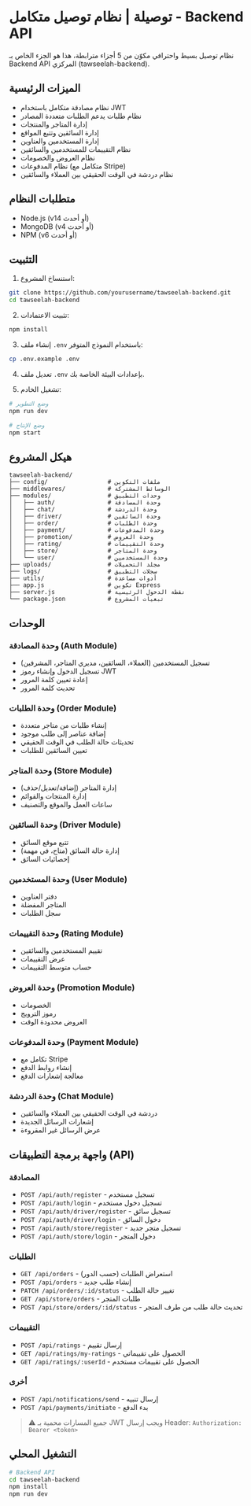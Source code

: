 # توصيلة | نظام توصيل متكامل - Backend API

نظام توصيل بسيط واحترافي مكوّن من 5 أجزاء مترابطة، هذا هو الجزء الخاص بـ Backend API المركزي (tawseelah-backend).

## الميزات الرئيسية

- نظام مصادقة متكامل باستخدام JWT
- نظام طلبات يدعم الطلبات متعددة المصادر
- إدارة المتاجر والمنتجات
- إدارة السائقين وتتبع المواقع
- إدارة المستخدمين والعناوين
- نظام التقييمات للمستخدمين والسائقين
- نظام العروض والخصومات
- نظام المدفوعات (متكامل مع Stripe)
- نظام دردشة في الوقت الحقيقي بين العملاء والسائقين

## متطلبات النظام

- Node.js (v14 أو أحدث)
- MongoDB (v4 أو أحدث)
- NPM (v6 أو أحدث)

## التثبيت

1. استنساخ المشروع:

```bash
git clone https://github.com/yourusername/tawseelah-backend.git
cd tawseelah-backend
```

2. تثبيت الاعتمادات:

```bash
npm install
```

3. إنشاء ملف `.env` باستخدام النموذج المتوفر:

```bash
cp .env.example .env
```

4. تعديل ملف `.env` بإعدادات البيئة الخاصة بك.

5. تشغيل الخادم:

```bash
# وضع التطوير
npm run dev

# وضع الإنتاج
npm start
```

## هيكل المشروع

```
tawseelah-backend/
├── config/                 # ملفات التكوين
├── middlewares/            # الوسائط المشتركة
├── modules/                # وحدات التطبيق
│   ├── auth/               # وحدة المصادقة
│   ├── chat/               # وحدة الدردشة
│   ├── driver/             # وحدة السائقين
│   ├── order/              # وحدة الطلبات
│   ├── payment/            # وحدة المدفوعات
│   ├── promotion/          # وحدة العروض
│   ├── rating/             # وحدة التقييمات
│   ├── store/              # وحدة المتاجر
│   └── user/               # وحدة المستخدمين
├── uploads/                # مجلد التحميلات
├── logs/                   # سجلات التطبيق
├── utils/                  # أدوات مساعدة
├── app.js                  # تكوين Express
├── server.js               # نقطة الدخول الرئيسية
└── package.json            # تبعيات المشروع
```

## الوحدات

### وحدة المصادقة (Auth Module)

- تسجيل المستخدمين (العملاء، السائقين، مديري المتاجر، المشرفين)
- تسجيل الدخول وإنشاء رموز JWT
- إعادة تعيين كلمة المرور
- تحديث كلمة المرور

### وحدة الطلبات (Order Module)

- إنشاء طلبات من متاجر متعددة
- إضافة عناصر إلى طلب موجود
- تحديثات حالة الطلب في الوقت الحقيقي
- تعيين السائقين للطلبات

### وحدة المتاجر (Store Module)

- إدارة المتاجر (إضافة/تعديل/حذف)
- إدارة المنتجات والقوائم
- ساعات العمل والموقع والتصنيف

### وحدة السائقين (Driver Module)

- تتبع موقع السائق
- إدارة حالة السائق (متاح، في مهمة)
- إحصائيات السائق

### وحدة المستخدمين (User Module)

- دفتر العناوين
- المتاجر المفضلة
- سجل الطلبات

### وحدة التقييمات (Rating Module)

- تقييم المستخدمين والسائقين
- عرض التقييمات
- حساب متوسط التقييمات

### وحدة العروض (Promotion Module)

- الخصومات
- رموز الترويج
- العروض محدودة الوقت

### وحدة المدفوعات (Payment Module)

- تكامل مع Stripe
- إنشاء روابط الدفع
- معالجة إشعارات الدفع

### وحدة الدردشة (Chat Module)

- دردشة في الوقت الحقيقي بين العملاء والسائقين
- إشعارات الرسائل الجديدة
- عرض الرسائل غير المقروءة

## واجهة برمجة التطبيقات (API)

### المصادقة

- `POST /api/auth/register` - تسجيل مستخدم
- `POST /api/auth/login` - تسجيل دخول مستخدم
- `POST /api/auth/driver/register` - تسجيل سائق
- `POST /api/auth/driver/login` - دخول السائق
- `POST /api/auth/store/register` - تسجيل متجر جديد
- `POST /api/auth/store/login` - دخول المتجر

### الطلبات

- `GET /api/orders` - استعراض الطلبات (حسب الدور)
- `POST /api/orders` - إنشاء طلب جديد
- `PATCH /api/orders/:id/status` - تغيير حالة الطلب
- `GET /api/store/orders` - طلبات المتجر
- `POST /api/store/orders/:id/status` - تحديث حالة طلب من طرف المتجر

### التقييمات

- `POST /api/ratings` - إرسال تقييم
- `GET /api/ratings/my-ratings` - الحصول على تقييماتي
- `GET /api/ratings/:userId` - الحصول على تقييمات مستخدم

### أخرى

- `POST /api/notifications/send` - إرسال تنبيه
- `POST /api/payments/initiate` - بدء الدفع

> ⚠️ جميع المسارات محمية بـ JWT ويجب إرسال Header: `Authorization: Bearer <token>`

## التشغيل المحلي

```bash
# Backend API
cd tawseelah-backend
npm install
npm run dev
```
